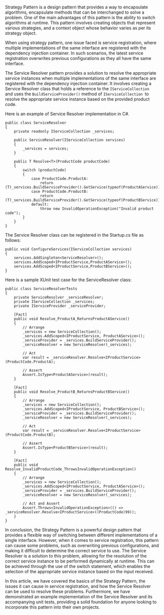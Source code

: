 Strategy Pattern is a design pattern that provides a way to encapsulate algorithms, encapsulate methods that can be interchanged to solve a problem. One of the main advantages of this pattern is the ability to switch algorithms at runtime. This pattern involves creating objects that represent various strategies, and a context object whose behavior varies as per its strategy object.

When using strategy pattern, one issue faced is service registration, where multiple implementations of the same interface are registered with the dependency injection container. In such scenarios, the latest service registration overwrites previous configurations as they all have the same interface.

The Service Resolver pattern provides a solution to resolve the appropriate service instances when multiple implementations of the same interface are registered with the dependency injection container. It involves creating a Service Resolver class that holds a reference to the `IServiceCollection `and uses the `BuildServiceProvider()` method of `IServiceCollection `to resolve the appropriate service instance based on the provided product code.

Here is an example of Service Resolver implementation in C#.

```
public class ServiceResolver
{
    private readonly IServiceCollection _services;

    public ServiceResolver(IServiceCollection services)
    {
        _services = services;
    }

    public T Resolve<T>(ProductCode productCode)
    {
        switch (productCode)
        {
            case ProductCode.ProductA:
                return (T)_services.BuildServiceProvider().GetService(typeof(ProductAService));
            case ProductCode.ProductB:
                return (T)_services.BuildServiceProvider().GetService(typeof(ProductBService));
            default:
                throw new InvalidOperationException("Invalid product code");
        }
    }
}
```
The Service Resolver class can be registered in the Startup.cs file as follows:

```
public void ConfigureServices(IServiceCollection services)
{
    services.AddSingleton<ServiceResolver>();
    services.AddScoped<IProductService,ProductAService>();
    services.AddScoped<IProductService,ProductBService>();
}
```
Here is a sample XUnit test case for the ServiceResolver class:

```
public class ServiceResolverTests
{
    private ServiceResolver _serviceResolver;
    private IServiceCollection _services;
    private IServiceProvider _serviceProvider;

    [Fact]
    public void Resolve_ProductA_ReturnsProductAService()
    {
        // Arrange
        _services = new ServiceCollection();
        _services.AddScoped<IProductService, ProductAService>();
        _serviceProvider = _services.BuildServiceProvider();
        _serviceResolver = new ServiceResolver(_services);

        // Act
        var result = _serviceResolver.Resolve<IProductService>(ProductCode.ProductA);

        // Assert
        Assert.IsType<ProductAService>(result);
    }

    [Fact]
    public void Resolve_ProductB_ReturnsProductBService()
    {
        // Arrange
        _services = new ServiceCollection();
        _services.AddScoped<IProductService, ProductBService>();
        _serviceProvider = _services.BuildServiceProvider();
        _serviceResolver = new ServiceResolver(_services);

        // Act
        var result = _serviceResolver.Resolve<IProductService>(ProductCode.ProductB);

        // Assert
        Assert.IsType<ProductBService>(result);
    }

    [Fact]
    public void Resolve_InvalidProductCode_ThrowsInvalidOperationException()
    {
        // Arrange
        _services = new ServiceCollection();
        _services.AddScoped<IProductService, ProductAService>();
        _serviceProvider = _services.BuildServiceProvider();
        _serviceResolver = new ServiceResolver(_services);

        // Act and Assert
        Assert.Throws<InvalidOperationException>(() => _serviceResolver.Resolve<IProductService>((ProductCode)99));
    }
}
```
In conclusion, the Strategy Pattern is a powerful design pattern that provides a flexible way of switching between different implementations of a single interface. However, when it comes to service registration, this pattern can cause some problems, such as overwriting previous configurations, and making it difficult to determine the correct service to use. The Service Resolver is a solution to this problem, allowing for the resolution of the correct service instance to be performed dynamically at runtime. This can be achieved through the use of the switch statement, which enables the selection of the appropriate service instance based on the input received.

In this article, we have covered the basics of the Strategy Pattern, the issues it can cause in service registration, and how the Service Resolver can be used to resolve these problems. Furthermore, we have demonstrated an example implementation of the Service Resolver and its accompanying unit tests, providing a solid foundation for anyone looking to incorporate this pattern into their own projects.


